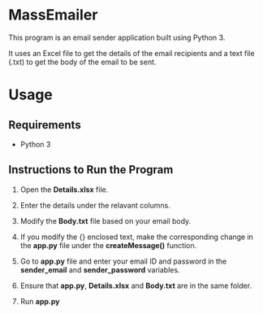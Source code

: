 # MassEmailer


This program is an email sender application built using Python 3.

It uses an Excel file to get the details of the email recipients and a text file (.txt) to get the body of the email to be sent.



# Usage

## Requirements

- Python 3


## Instructions to Run the Program

1) Open the **Details.xlsx** file.

2) Enter the details under the relavant columns.

3) Modify the **Body.txt** file based on your email body.

4) If you modify the {} enclosed text, make the corresponding change in the **app.py** file under the **createMessage()** function.

5) Go to **app.py** file and enter your email ID and password in the **sender_email** and **sender_password** variables.

6) Ensure that **app.py**, **Details.xlsx** and **Body.txt** are in the same folder.

7) Run **app.py**